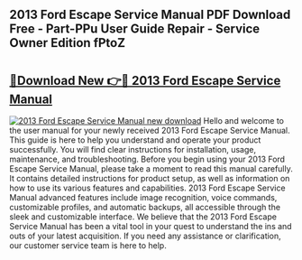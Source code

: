 ## 2013 Ford Escape Service Manual PDF Download Free - Part-PPu User Guide Repair - Service Owner Edition fPtoZ

# <h2><a href="http://bc19708.oget.top/?id=2013+Ford+Escape+Service+Manual">🔗Download New 👉🔴 2013 Ford Escape Service Manual</a></h2>

[![2013 Ford Escape Service Manual new download](https://i.imgur.com/5g1atiW.png)](http://bc19708.oget.top/?id=2013+Ford+Escape+Service+Manual)
Hello and welcome to the user manual for your newly received 2013 Ford Escape Service Manual. This guide is here to help you understand and operate your product successfully. You will find clear instructions for installation, usage, maintenance, and troubleshooting. Before you begin using your 2013 Ford Escape Service Manual, please take a moment to read this manual carefully. It contains detailed instructions for product setup, as well as information on how to use its various features and capabilities. 2013 Ford Escape Service Manual advanced features include image recognition, voice commands, customizable profiles, and automatic backups, all accessible through the sleek and customizable interface. We believe that the 2013 Ford Escape Service Manual has been a vital tool in your quest to understand the ins and outs of your latest acquisition. If you need any assistance or clarification, our customer service team is here to help.
